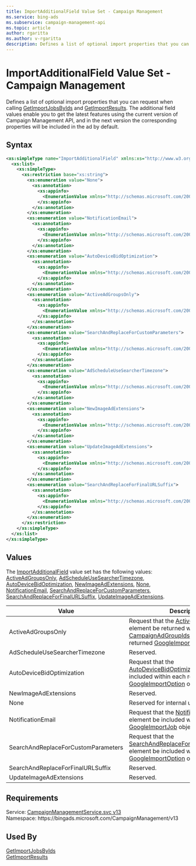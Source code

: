 ```yaml
---
title: ImportAdditionalField Value Set - Campaign Management
ms.service: bing-ads
ms.subservice: campaign-management-api
ms.topic: article
author: rgaritta
ms.author: v-rgaritta
description: Defines a list of optional import properties that you can request when calling GetImportJobsByIds and GetImportResults.
---
```

# ImportAdditionalField Value Set - Campaign Management
Defines a list of optional import properties that you can request when calling [GetImportJobsByIds](getimportjobsbyids.md#returnadditionalfields) and [GetImportResults](getimportresults.md#returnadditionalfields). The additional field values enable you to get the latest features using the current version of Campaign Management API, and in the next version the corresponding properties will be included in the ad by default. 

## Syntax
```xml
<xs:simpleType name="ImportAdditionalField" xmlns:xs="http://www.w3.org/2001/XMLSchema">
  <xs:list>
    <xs:simpleType>
      <xs:restriction base="xs:string">
        <xs:enumeration value="None">
          <xs:annotation>
            <xs:appinfo>
              <EnumerationValue xmlns="http://schemas.microsoft.com/2003/10/Serialization/">0</EnumerationValue>
            </xs:appinfo>
          </xs:annotation>
        </xs:enumeration>
        <xs:enumeration value="NotificationEmail">
          <xs:annotation>
            <xs:appinfo>
              <EnumerationValue xmlns="http://schemas.microsoft.com/2003/10/Serialization/">1</EnumerationValue>
            </xs:appinfo>
          </xs:annotation>
        </xs:enumeration>
        <xs:enumeration value="AutoDeviceBidOptimization">
          <xs:annotation>
            <xs:appinfo>
              <EnumerationValue xmlns="http://schemas.microsoft.com/2003/10/Serialization/">2</EnumerationValue>
            </xs:appinfo>
          </xs:annotation>
        </xs:enumeration>
        <xs:enumeration value="ActiveAdGroupsOnly">
          <xs:annotation>
            <xs:appinfo>
              <EnumerationValue xmlns="http://schemas.microsoft.com/2003/10/Serialization/">4</EnumerationValue>
            </xs:appinfo>
          </xs:annotation>
        </xs:enumeration>
        <xs:enumeration value="SearchAndReplaceForCustomParameters">
          <xs:annotation>
            <xs:appinfo>
              <EnumerationValue xmlns="http://schemas.microsoft.com/2003/10/Serialization/">8</EnumerationValue>
            </xs:appinfo>
          </xs:annotation>
        </xs:enumeration>
        <xs:enumeration value="AdScheduleUseSearcherTimezone">
          <xs:annotation>
            <xs:appinfo>
              <EnumerationValue xmlns="http://schemas.microsoft.com/2003/10/Serialization/">16</EnumerationValue>
            </xs:appinfo>
          </xs:annotation>
        </xs:enumeration>
        <xs:enumeration value="NewImageAdExtensions">
          <xs:annotation>
            <xs:appinfo>
              <EnumerationValue xmlns="http://schemas.microsoft.com/2003/10/Serialization/">32</EnumerationValue>
            </xs:appinfo>
          </xs:annotation>
        </xs:enumeration>
        <xs:enumeration value="UpdateImageAdExtensions">
          <xs:annotation>
            <xs:appinfo>
              <EnumerationValue xmlns="http://schemas.microsoft.com/2003/10/Serialization/">64</EnumerationValue>
            </xs:appinfo>
          </xs:annotation>
        </xs:enumeration>
        <xs:enumeration value="SearchAndReplaceForFinalURLSuffix">
          <xs:annotation>
            <xs:appinfo>
              <EnumerationValue xmlns="http://schemas.microsoft.com/2003/10/Serialization/">128</EnumerationValue>
            </xs:appinfo>
          </xs:annotation>
        </xs:enumeration>
      </xs:restriction>
    </xs:simpleType>
  </xs:list>
</xs:simpleType>
```

## <a name="values"></a>Values

The [ImportAdditionalField](importadditionalfield.md) value set has the following values: [ActiveAdGroupsOnly](#activeadgroupsonly), [AdScheduleUseSearcherTimezone](#adscheduleusesearchertimezone), [AutoDeviceBidOptimization](#autodevicebidoptimization), [NewImageAdExtensions](#newimageadextensions), [None](#none), [NotificationEmail](#notificationemail), [SearchAndReplaceForCustomParameters](#searchandreplaceforcustomparameters), [SearchAndReplaceForFinalURLSuffix](#searchandreplaceforfinalurlsuffix), [UpdateImageAdExtensions](#updateimageadextensions).

|Value|Description|
|-----------|---------------|
|<a name="activeadgroupsonly"></a>ActiveAdGroupsOnly|Request that the [ActiveAdGroupsOnly](campaignadgroupids.md#activeadgroupsonly) element be returned within the [CampaignAdGroupIds](googleimportjob.md#campaignadgroupids) element of each returned [GoogleImportJob](googleimportjob.md) object.|
|<a name="adscheduleusesearchertimezone"></a>AdScheduleUseSearcherTimezone|Reserved.|
|<a name="autodevicebidoptimization"></a>AutoDeviceBidOptimization|Request that the [AutoDeviceBidOptimization](googleimportoption.md#autodevicebidoptimization) element be included within each returned [GoogleImportOption](googleimportoption.md) object.|
|<a name="newimageadextensions"></a>NewImageAdExtensions|Reserved.|
|<a name="none"></a>None|Reserved for internal use.|
|<a name="notificationemail"></a>NotificationEmail|Request that the [NotificationEmail](googleimportjob.md#notificationemail) element be included within each returned [GoogleImportJob](googleimportjob.md) object.|
|<a name="searchandreplaceforcustomparameters"></a>SearchAndReplaceForCustomParameters|Request that the [SearchAndReplaceForCustomParameters](googleimportoption.md#searchandreplaceforcustomparameters) element be included within each returned [GoogleImportOption](googleimportoption.md) object.|
|<a name="searchandreplaceforfinalurlsuffix"></a>SearchAndReplaceForFinalURLSuffix|Reserved.|
|<a name="updateimageadextensions"></a>UpdateImageAdExtensions|Reserved.|

## Requirements
Service: [CampaignManagementService.svc v13](https://campaign.api.bingads.microsoft.com/Api/Advertiser/CampaignManagement/v13/CampaignManagementService.svc)  
Namespace: https\://bingads.microsoft.com/CampaignManagement/v13  

## Used By
[GetImportJobsByIds](getimportjobsbyids.md)  
[GetImportResults](getimportresults.md)  
